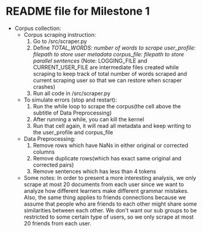 # README file for Milestone 1

- Corpus collection:
    - Corpus scraping instruction:
        1. Go to /src/scraper.py
        2. Define 
            *TOTAL_WORDS: number of words to scrape* 
            *user_profile: filepath to store user metadata*
            *corpus_file: filepath to store parallel sentences*
            (Note: LOGGING_FILE and CURRENT_USER_FILE are intermediate files created while scraping to keep track of total number of words scraped and current scraping user so that we can restore when scraper crashes)
        3. Run all code in /src/scraper.py
    - To simulate errors (stop and restart):
        1. Run the while loop to scrape the corpus(the cell above the subtitle of Data Preprocessing)
        2. After running a while, you can kill the kernel
        3. Run that cell again, it will read all metadata and keep writing to the user_profile and corpus_file
    - Data Preprocessing:
        1. Remove rows which have NaNs in either original or corrected columns
        2. Remove duplicate rows(which has exact same original and corrected pairs)
        3. Remove sentences which has less than 4 tokens
    - Some notes:
        In order to present a more interesting analysis, we only scrape at most 20 documents from each user since we want to analyze how different learners make different grammar mistakes. Also, the same thing applies to friends connections because we assume that people who are friends to each other might share some similarities between each other. We don't want our sub groups to be restricted to some certain type of users, so we only scrape at most 20 friends from each user.
      
    
    